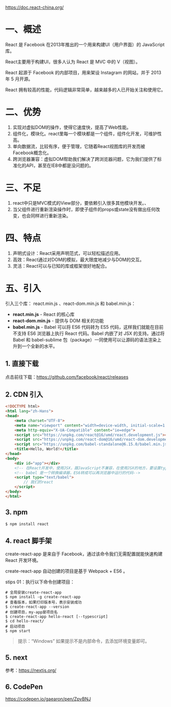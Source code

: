 https://doc.react-china.org/

# 一、概述

React 是 Facebook 在2013年推出的一个用来构建UI（用户界面）的 JavaScript 库。

React主要用于构建UI，很多人认为 React 是 MVC 中的 V（视图）。

React 起源于 Facebook 的内部项目，用来架设 Instagram 的网站，并于 2013 年 5 月开源。

React 拥有较高的性能，代码逻辑非常简单，越来越多的人已开始关注和使用它。

# 二、优势

1. 实现对虚拟DOM的操作，使得它速度快，提高了Web性能。
2. 组件化，模块化。react里每一个模块都是一个组件，组件化开发，可维护性高。
3. 单向数据流，比较有序，便于管理，它随着React视图库的开发而被Facebook概念化。
4. 跨浏览器兼容：虚拟DOM帮助我们解决了跨浏览器问题，它为我们提供了标准化的API，甚至在IE8中都是没问题的。

# 三、不足

1. react中只是MVC模式的View部分，要依赖引入很多其他模块开发。、
2. 当父组件进行重新渲染操作时，即使子组件的props或state没有做出任何改变，也会同样进行重新渲染。

# 四、特点

1. 声明式设计：React采用声明范式，可以轻松描述应用。
2. 高效：React通过对DOM的模拟，最大限度地减少与DOM的交互。
3. 灵活：React可以与已知的库或框架很好地配合。

# 五、引入

引入三个库： react.min.js 、react-dom.min.js 和 babel.min.js：

- **react.min.js** - React 的核心库
- **react-dom.min.js** - 提供与 DOM 相关的功能
- **babel.min.js** - Babel 可以将 ES6 代码转为 ES5 代码，这样我们就能在目前不支持 ES6 浏览器上执行 React 代码。Babel 内嵌了对 JSX 的支持。通过将 Babel 和 babel-sublime 包（package）一同使用可以让源码的语法渲染上升到一个全新的水平。

## 1. 直接下载

点击前往下载：https://github.com/facebook/react/releases

## 2. CDN 引入

```html
<!DOCTYPE html>
<html lang="zh-Hans">
<head>
    <meta charset="UTF-8">
    <meta name="viewport" content="width=device-width, initial-scale=1.0">
    <meta http-equiv="X-UA-Compatible" content="ie=edge">
    <script src="https://unpkg.com/react@16/umd/react.development.js"></script>
    <script src="https://unpkg.com/react-dom@16/umd/react-dom.development.js"></script>
    <script src="https://unpkg.com/babel-standalone@6.15.0/babel.min.js"></script>
    <title>Hello, World!</title>
</head>
<body>
    <div id="app"></div>
    <!-- 在React开发中，使用JSX，跟JavaScript不兼容，在使用JSX的地方，要设置type：text/babel -->
    <!-- babel 是一个转换编译器，ES6转成可以再浏览器中运行的代码-->
    <script type="text/babel">
        // 我们的react
    </script>
</body>
</html>
```

## 3. npm 

```shell
$ npm install react
```

## 4. react 脚手架

create-react-app 是来自于 Facebook，通过该命令我们无需配置就能快速构建 React 开发环境。

create-react-app 自动创建的项目是基于 Webpack + ES6 。

stips 01：执行以下命令创建项目：

```shell
# 全局安装create-react-app
$ npm install -g create-react-app
# 查看版本，如果打印版本号，表示安装成功
$ create-react-app --version
# 创建项目，my-app是项目名
$ create-react-app hello-react [--typescript]
$ cd hello-react/
# 启动项目
$ npm start
```

> 提示：“Windows” 如果提示不是内部命令，去添加环境变量即可。

## 5. next

参考：https://nextjs.org/

## 6. CodePen

https://codepen.io/gaearon/pen/ZpvBNJ





